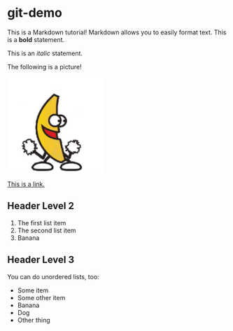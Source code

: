 # git-demo

This is a Markdown tutorial! Markdown allows you to easily format text. This is a **bold** statement.

This is an _italic_ statement.

The following is a picture!

![This is alt text!](./images/banana-dance.gif)

[This is a link.](https://www.linkedin.com/in/victoria-mcbride-885b96163/)

## Header Level 2

1. The first list item
2. The second list item
3. Banana

## Header Level 3

You can do unordered lists, too:

- Some item
- Some other item
- Banana
- Dog
- Other thing